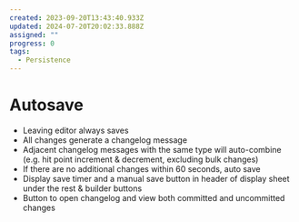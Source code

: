 ```yaml
---
created: 2023-09-20T13:43:40.933Z
updated: 2024-07-20T20:02:33.888Z
assigned: ""
progress: 0
tags:
  - Persistence
---
```


# Autosave

- Leaving editor always saves
- All changes generate a changelog message
- Adjacent changelog messages with the same type will auto-combine (e.g. hit point increment & decrement, excluding bulk changes)
- If there are no additional changes within 60 seconds, auto save
- Display save timer and a manual save button in header of display sheet under the rest & builder buttons
- Button to open changelog and view both committed and uncommitted changes
